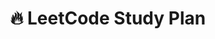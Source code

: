 ---
layout: default
title: 🔥 LeetCode Study Plan
nav_order: 62
has_children: true
permalink: /docs/leetCodeStudyPlan
nav_exclude: true
---